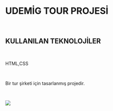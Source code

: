 <h1>UDEMİG TOUR PROJESİ</h1><br>
<h2>KULLANILAN TEKNOLOJİLER</h2><br>
<p>HTML,CSS</p><br>
<p>Bir tur şirketi için tasarlanmış projedir.</p><br>

![](UdemigTour.gif)

